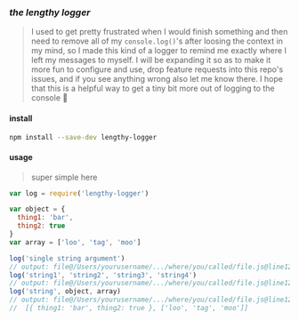 ### ___the lengthy logger___
> I used to get pretty frustrated when I would finish something and then need to remove all of my `console.log()`'s after loosing the context in my mind, so I made this kind of a logger to remind me exactly where I left my messages to myself. I will be expanding it so as to make it more fun to configure and use, drop feature requests into this repo's issues, and if you see anything wrong also let me know there. I hope that this is a helpful way to get a tiny bit more out of logging to the console 🤘

#### install
```sh
npm install --save-dev lengthy-logger
```

#### usage
> super simple here  

```js
var log = require('lengthy-logger')

var object = {
  thing1: 'bar',
  thing2: true
}
var array = ['loo', 'tag', 'moo']

log('single string argument')
// output: file@/Users/yourusername/.../where/you/called/file.js@line12 🗣 single string argument
log('string1', 'string2', 'string3', 'string4')
// output: file@/Users/yourusername/.../where/you/called/file.js@line12 🗣 string1 string2 string3 string4
log('string', object, array)
// output: file@/Users/yourusername/.../where/you/called/file.js@line12 🗣 string
//  [{ thing1: 'bar', thing2: true }, ['loo', 'tag', 'moo']]
```
